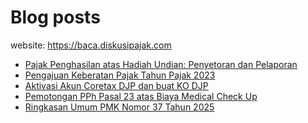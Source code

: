 # Blog posts

website: https://baca.diskusipajak.com

<!-- BLOG-POST-LIST:START -->
- [Pajak Penghasilan atas Hadiah Undian: Penyetoran dan Pelaporan](https://baca.diskusipajak.com/pajak-penghasilan-atas-hadiah-undian-penyetoran-dan-pelaporan/)
- [Pengajuan Keberatan Pajak Tahun Pajak 2023](https://baca.diskusipajak.com/pengajuan-keberatan-pajak-tahun-pajak-2023/)
- [Aktivasi Akun Coretax DJP dan buat KO DJP](https://baca.diskusipajak.com/aktivasi-akun-coretax-djp-dan-buat-ko-djp/)
- [Pemotongan PPh Pasal 23 atas Biaya Medical Check Up](https://baca.diskusipajak.com/pemotongan-pph-pasal-23-atas-biaya-medical-check-up/)
- [Ringkasan Umum PMK Nomor 37 Tahun 2025](https://baca.diskusipajak.com/ringkasan-umum-pmk-nomor-37-tahun-2025/)
<!-- BLOG-POST-LIST:END -->

<!--
**kelaspajak/kelaspajak** is a ✨ _special_ ✨ repository because its `README.md` (this file) appears on your GitHub profile.

Here are some ideas to get you started:

- 🔭 I’m currently working on ...
- 🌱 I’m currently learning ...
- 👯 I’m looking to collaborate on ...
- 🤔 I’m looking for help with ...
- 💬 Ask me about ...
- 📫 How to reach me: ...
- 😄 Pronouns: ...
- ⚡ Fun fact: ...
-->
